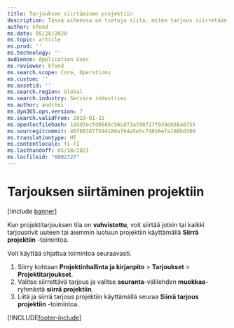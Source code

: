 ```yaml
---
title: Tarjouksen siirtäminen projektiin
description: Tässä aiheessa on tietoja siitä, miten tarjous siirretään uuteen tai aiemmin luotuun projektiin.
author: kfend
ms.date: 05/28/2020
ms.topic: article
ms.prod: ''
ms.technology: ''
audience: Application User
ms.reviewer: kfend
ms.search.scope: Core, Operations
ms.custom: ''
ms.assetid: ''
ms.search.region: Global
ms.search.industry: Service industries
ms.author: andchoi
ms.dyn365.ops.version: 7
ms.search.validFrom: 2019-01-15
ms.openlocfilehash: 1d4d7ecfd8685c56cd73a780727f939eb58a8755
ms.sourcegitcommit: 40f68387f594180af64a5e5c748b6efa188bd300
ms.translationtype: HT
ms.contentlocale: fi-FI
ms.lasthandoff: 05/10/2021
ms.locfileid: "6002727"
---
```

# <a name="transfer-a-quotation-to-a-project"></a>Tarjouksen siirtäminen projektiin

[!include [banner](../includes/banner.md)]

Kun projektitarjouksen tila on **vahvistettu**, voit siirtää jotkin tai kaikki tarjousrivit uuteen tai aiemmin luotuun projektiin käyttämällä **Siirrä projektiin** -toimintoa. 

Voit käyttää ohjattua toimintoa seuraavasti.

1. Siirry kohtaan **Projektinhallinta ja kirjanpito** > **Tarjoukset** > **Projektitarjoukset**.
2. Valitse siirrettävä tarjous ja valitse **seuranta**-välilehden **muokkaa**-ryhmästä **siirrä projektiin**.
3. Liitä ja siirrä tarjous projektiin käyttämällä seuraa **Siirrä tarjous projektiin** -toimintoa.


[!INCLUDE[footer-include](../includes/footer-banner.md)]